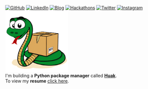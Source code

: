
<a href="https://github.com/cnpryer"><img alt="GitHub" src="https://img.shields.io/badge/GitHub-%23121011.svg?style=for-the-badge&logo=github&logoColor=white"/></a>
<a href="https://linkedin.com/in/cnpryer"><img alt="LinkedIn" src="https://img.shields.io/badge/LinkedIn-%230077B5.svg?style=for-the-badge&logo=linkedin&logoColor=white"/></a>
<a href="https://cnpryer.medium.com"><img alt="Blog" src="https://img.shields.io/badge/Blog-12100E?style=for-the-badge&logo=medium&logoColor=white"/></a>
<a href="https://devpost.com/cnp"><img alt="Hackathons" src="https://img.shields.io/badge/-Hackathons-blue?style=for-the-badge&logo=appveyor"/></a>
<a href="https://twitter.com/cnpryer"><img alt="Twitter" src="https://img.shields.io/badge/Twitter-%231DA1F2.svg?style=for-the-badge&logo=Twitter&logoColor=white"/></a>
<a href="https://instagram.com/cnp.ig"><img alt="Instagram" src="https://img.shields.io/badge/Instagram-%23E4405F.svg?style=for-the-badge&logo=Instagram&logoColor=white"/></a>
<br>
<a href="https://github.com/cnpryer/huak"><img src="./logo.png" alt="Huak logo" width="200" role="img"></a>
<br>
  I'm building a <strong>Python package manager</strong> called <strong><a href="https://github.com/cnpryer/huak">Huak</a></strong>.
<br>
To view my <strong>resume</strong> <a href="http://cnpryer.com/Chris-Pryer-Resume.pdf" target="_blank">click here</a>.
